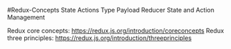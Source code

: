 #Redux-Concepts
State
Actions
    Type
    Payload
Reducer
    State and Action Management

Redux core concepts: https://redux.js.org/introduction/coreconcepts
Redux three principles: https://redux.js.org/introduction/threeprinciples

